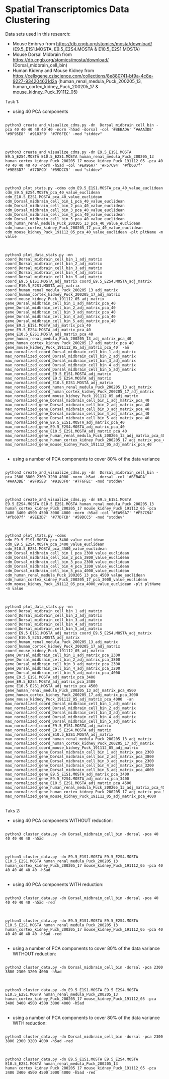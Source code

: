 # Spatial Transcriptomics Data Clustering

Data sets used in this research:
- Mouse Embryo from https://db.cngb.org/stomics/mosta/download/ (E9.5_E1S1.MOSTA, E9.5_E2S4.MOSTA & E10.5_E2S1.MOSTA)
- Mouse Dorsal Midbrain from https://db.cngb.org/stomics/mosta/download/ (Dorsal_midbrain_cell_bin)
- Human Kideny and Mouse Kidney from https://cellxgene.cziscience.com/collections/8e880741-bf9a-4c8e-9227-934204631d2a (human_renal_medula_Puck_200205_13, human_cortex_kidney_Puck_200205_17 & mouse_kidney_Puck_191112_05)

Task 1:
- using 40 PCA components
<pre>
<code>
python3 create_and_visualize_cdms.py -dn  Dorsal_midbrain_cell_bin -pca 40 40 40 40 40 40 -norm -h5ad -dorsal -col '#BEBADA' '#AAA3DE' '#9F95E8' '#9183F0' '#7F6FEC' -mod "stddev"
</code>
</pre>

<pre>
<code>
python3 create_and_visualize_cdms.py -dn E9.5_E1S1.MOSTA  E9.5_E2S4.MOSTA E10.5_E2S1.MOSTA human_renal_medula_Puck_200205_13 human_cortex_kidney_Puck_200205_17 mouse_kidney_Puck_191112_05 -pca 40 40 40 40 40 40 -norm -h5ad -col '#EA96A7' '#F57C94' '#fb607f' '#9EE3D7' '#77DFCD' '#59DCC5' -mod "stddev"
</code>
</pre>

<pre>
<code>
python3 plot_stats.py -cdms cdm_E9.5_E1S1.MOSTA_pca_40_value_euclidean cdm_E9.5_E2S4.MOSTA_pca_40_value_euclidean cdm_E10.5_E2S1.MOSTA_pca_40_value_euclidean cdm_Dorsal_midbrain_cell_bin_1_pca_40_value_euclidean cdm_Dorsal_midbrain_cell_bin_2_pca_40_value_euclidean cdm_Dorsal_midbrain_cell_bin_3_pca_40_value_euclidean cdm_Dorsal_midbrain_cell_bin_4_pca_40_value_euclidean cdm_Dorsal_midbrain_cell_bin_5_pca_40_value_euclidean cdm_human_renal_medula_Puck_200205_13_pca_40_value_euclidean cdm_human_cortex_kidney_Puck_200205_17_pca_40_value_euclidean cdm_mouse_kidney_Puck_191112_05_pca_40_value_euclidean -plt pltName -m value
</code>
</pre>

<pre>
<code>
python3 plot_data_stats.py -mn coord_Dorsal_midbrain_cell_bin_1_adj_matrix coord_Dorsal_midbrain_cell_bin_2_adj_matrix coord_Dorsal_midbrain_cell_bin_3_adj_matrix coord_Dorsal_midbrain_cell_bin_4_adj_matrix coord_Dorsal_midbrain_cell_bin_5_adj_matrix coord_E9.5_E1S1.MOSTA_adj_matrix coord_E9.5_E2S4.MOSTA_adj_matrix coord_E10.5_E2S1.MOSTA_adj_matrix  coord_human_renal_medula_Puck_200205_13_adj_matrix coord_human_cortex_kidney_Puck_200205_17_adj_matrix coord_mouse_kidney_Puck_191112_05_adj_matrix gene_Dorsal_midbrain_cell_bin_1_adj_matrix_pca_40 gene_Dorsal_midbrain_cell_bin_2_adj_matrix_pca_40 gene_Dorsal_midbrain_cell_bin_3_adj_matrix_pca_40 gene_Dorsal_midbrain_cell_bin_4_adj_matrix_pca_40 gene_Dorsal_midbrain_cell_bin_5_adj_matrix_pca_40 gene_E9.5_E1S1.MOSTA_adj_matrix_pca_40 gene_E9.5_E2S4.MOSTA_adj_matrix_pca_40 gene_E10.5_E2S1.MOSTA_adj_matrix_pca_40 gene_human_renal_medula_Puck_200205_13_adj_matrix_pca_40  gene_human_cortex_kidney_Puck_200205_17_adj_matrix_pca_40  gene_mouse_kidney_Puck_191112_05_adj_matrix_pca_40  -an max_normalized_coord_Dorsal_midbrain_cell_bin_1_adj_matrix max_normalized_coord_Dorsal_midbrain_cell_bin_2_adj_matrix max_normalized_coord_Dorsal_midbrain_cell_bin_3_adj_matrix max_normalized_coord_Dorsal_midbrain_cell_bin_4_adj_matrix max_normalized_coord_Dorsal_midbrain_cell_bin_5_adj_matrix  max_normalized_coord_E9.5_E1S1.MOSTA_adj_matrix max_normalized_coord_E9.5_E2S4.MOSTA_adj_matrix max_normalized_coord_E10.5_E2S1.MOSTA_adj_matrix max_normalized_coord_human_renal_medula_Puck_200205_13_adj_matrix max_normalized_coord_human_cortex_kidney_Puck_200205_17_adj_matrix max_normalized_coord_mouse_kidney_Puck_191112_05_adj_matrix max_normalized_gene_Dorsal_midbrain_cell_bin_1_adj_matrix_pca_40 max_normalized_gene_Dorsal_midbrain_cell_bin_2_adj_matrix_pca_40 max_normalized_gene_Dorsal_midbrain_cell_bin_3_adj_matrix_pca_40 max_normalized_gene_Dorsal_midbrain_cell_bin_4_adj_matrix_pca_40 max_normalized_gene_Dorsal_midbrain_cell_bin_5_adj_matrix_pca_40  max_normalized_gene_E9.5_E1S1.MOSTA_adj_matrix_pca_40 max_normalized_gene_E9.5_E2S4.MOSTA_adj_matrix_pca_40 max_normalized_gene_E10.5_E2S1.MOSTA_adj_matrix_pca_40 max_normalized_gene_human_renal_medula_Puck_200205_13_adj_matrix_pca_40 max_normalized_gene_human_cortex_kidney_Puck_200205_17_adj_matrix_pca_40 max_normalized_gene_mouse_kidney_Puck_191112_05_adj_matrix_pca_40
</code>
</pre>

- using a number of PCA components to cover 80% of the data variance
<pre>
<code>
python3 create_and_visualize_cdms.py -dn  Dorsal_midbrain_cell_bin -pca 2300 3800 2300 3200 4000 -norm -h5ad -dorsal -col '#BEBADA' '#AAA3DE' '#9F95E8' '#9183F0' '#7F6FEC' -mod "stddev"
</code>
</pre>

<pre>
<code>
python3 create_and_visualize_cdms.py -dn E9.5_E1S1.MOSTA  E9.5_E2S4.MOSTA E10.5_E2S1.MOSTA human_renal_medula_Puck_200205_13 human_cortex_kidney_Puck_200205_17 mouse_kidney_Puck_191112_05 -pca 3400 3400 4500 4500 3000 4000 -norm -h5ad -col '#EA96A7' '#F57C94' '#fb607f' '#9EE3D7' '#77DFCD' '#59DCC5' -mod "stddev"
</code>
</pre>

<pre>
<code>
python3 plot_stats.py -cdms cdm_E9.5_E1S1.MOSTA_pca_3400_value_euclidean cdm_E9.5_E2S4.MOSTA_pca_3400_value_euclidean cdm_E10.5_E2S1.MOSTA_pca_4500_value_euclidean cdm_Dorsal_midbrain_cell_bin_1_pca_2300_value_euclidean cdm_Dorsal_midbrain_cell_bin_2_pca_3800_value_euclidean cdm_Dorsal_midbrain_cell_bin_3_pca_2300_value_euclidean cdm_Dorsal_midbrain_cell_bin_4_pca_3200_value_euclidean cdm_Dorsal_midbrain_cell_bin_5_pca_4000_value_euclidean cdm_human_renal_medula_Puck_200205_13_pca_4500_value_euclidean cdm_human_cortex_kidney_Puck_200205_17_pca_3000_value_euclidean cdm_mouse_kidney_Puck_191112_05_pca_4000_value_euclidean -plt pltName -m value
</code>
</pre>

<pre>
<code>
python3 plot_data_stats.py -mn coord_Dorsal_midbrain_cell_bin_1_adj_matrix coord_Dorsal_midbrain_cell_bin_2_adj_matrix coord_Dorsal_midbrain_cell_bin_3_adj_matrix coord_Dorsal_midbrain_cell_bin_4_adj_matrix coord_Dorsal_midbrain_cell_bin_5_adj_matrix coord_E9.5_E1S1.MOSTA_adj_matrix coord_E9.5_E2S4.MOSTA_adj_matrix coord_E10.5_E2S1.MOSTA_adj_matrix  coord_human_renal_medula_Puck_200205_13_adj_matrix coord_human_cortex_kidney_Puck_200205_17_adj_matrix coord_mouse_kidney_Puck_191112_05_adj_matrix gene_Dorsal_midbrain_cell_bin_1_adj_matrix_pca_2300 gene_Dorsal_midbrain_cell_bin_2_adj_matrix_pca_3800 gene_Dorsal_midbrain_cell_bin_3_adj_matrix_pca_2300 gene_Dorsal_midbrain_cell_bin_4_adj_matrix_pca_3200 gene_Dorsal_midbrain_cell_bin_5_adj_matrix_pca_4000 gene_E9.5_E1S1.MOSTA_adj_matrix_pca_3400 gene_E9.5_E2S4.MOSTA_adj_matrix_pca_3400 gene_E10.5_E2S1.MOSTA_adj_matrix_pca_4500 gene_human_renal_medula_Puck_200205_13_adj_matrix_pca_4500  gene_human_cortex_kidney_Puck_200205_17_adj_matrix_pca_3000  gene_mouse_kidney_Puck_191112_05_adj_matrix_pca_4000  -an max_normalized_coord_Dorsal_midbrain_cell_bin_1_adj_matrix max_normalized_coord_Dorsal_midbrain_cell_bin_2_adj_matrix max_normalized_coord_Dorsal_midbrain_cell_bin_3_adj_matrix max_normalized_coord_Dorsal_midbrain_cell_bin_4_adj_matrix max_normalized_coord_Dorsal_midbrain_cell_bin_5_adj_matrix  max_normalized_coord_E9.5_E1S1.MOSTA_adj_matrix max_normalized_coord_E9.5_E2S4.MOSTA_adj_matrix max_normalized_coord_E10.5_E2S1.MOSTA_adj_matrix max_normalized_coord_human_renal_medula_Puck_200205_13_adj_matrix max_normalized_coord_human_cortex_kidney_Puck_200205_17_adj_matrix max_normalized_coord_mouse_kidney_Puck_191112_05_adj_matrix max_normalized_gene_Dorsal_midbrain_cell_bin_1_adj_matrix_pca_2300 max_normalized_gene_Dorsal_midbrain_cell_bin_2_adj_matrix_pca_3800 max_normalized_gene_Dorsal_midbrain_cell_bin_3_adj_matrix_pca_2300 max_normalized_gene_Dorsal_midbrain_cell_bin_4_adj_matrix_pca_3200 max_normalized_gene_Dorsal_midbrain_cell_bin_5_adj_matrix_pca_4000  max_normalized_gene_E9.5_E1S1.MOSTA_adj_matrix_pca_3400 max_normalized_gene_E9.5_E2S4.MOSTA_adj_matrix_pca_3400 max_normalized_gene_E10.5_E2S1.MOSTA_adj_matrix_pca_4500 max_normalized_gene_human_renal_medula_Puck_200205_13_adj_matrix_pca_4500 max_normalized_gene_human_cortex_kidney_Puck_200205_17_adj_matrix_pca_3000 max_normalized_gene_mouse_kidney_Puck_191112_05_adj_matrix_pca_4000
</code>
</pre>

Taks 2:
- using 40 PCA components WITHOUT reduction:
<pre>
<code>
python3 cluster_data.py -dn Dorsal_midbrain_cell_bin -dorsal -pca 40 40 40 40 40 -h5ad
</code>
</pre>

<pre>
<code>
python3 cluster_data.py -dn E9.5_E1S1.MOSTA E9.5_E2S4.MOSTA E10.5_E2S1.MOSTA human_renal_medula_Puck_200205_13 human_cortex_kidney_Puck_200205_17 mouse_kidney_Puck_191112_05 -pca 40 40 40 40 40 40 -h5ad
</code>
</pre>

- using 40 PCA components WITH reduction:
<pre>
<code>
python3 cluster_data.py -dn Dorsal_midbrain_cell_bin -dorsal -pca 40 40 40 40 40 -h5ad -red
</code>
</pre>

<pre>
<code>
python3 cluster_data.py -dn E9.5_E1S1.MOSTA E9.5_E2S4.MOSTA E10.5_E2S1.MOSTA human_renal_medula_Puck_200205_13 human_cortex_kidney_Puck_200205_17 mouse_kidney_Puck_191112_05 -pca 40 40 40 40 40 40 -h5ad -red
</code>
</pre>

- using a number of PCA components to cover 80% of the data variance WITHOUT reduction:
<pre>
<code>
python3 cluster_data.py -dn Dorsal_midbrain_cell_bin -dorsal -pca 2300 3800 2300 3200 4000 -h5ad
</code>
</pre>

<pre>
<code>
python3 cluster_data.py -dn E9.5_E1S1.MOSTA E9.5_E2S4.MOSTA E10.5_E2S1.MOSTA human_renal_medula_Puck_200205_13 human_cortex_kidney_Puck_200205_17 mouse_kidney_Puck_191112_05 -pca 3400 3400 4500 4500 3000 4000 -h5ad
</code>
</pre>

- using a number of PCA components to cover 80% of the data variance WITH reduction:
<pre>
<code>
python3 cluster_data.py -dn Dorsal_midbrain_cell_bin -dorsal -pca 2300 3800 2300 3200 4000 -h5ad -red
</code>
</pre>

<pre>
<code>
python3 cluster_data.py -dn E9.5_E1S1.MOSTA E9.5_E2S4.MOSTA E10.5_E2S1.MOSTA human_renal_medula_Puck_200205_13 human_cortex_kidney_Puck_200205_17 mouse_kidney_Puck_191112_05 -pca 3400 3400 4500 4500 3000 4000 -h5ad -red
</code>
</pre>
